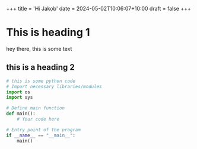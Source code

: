 +++
title = 'Hi Jakob'
date = 2024-05-02T10:06:07+10:00
draft = false
+++

# This is heading 1
hey there, this is some text 

## this is a heading 2 

```python 
# this is some python code 
# Import necessary libraries/modules
import os
import sys

# Define main function
def main():
    # Your code here

# Entry point of the program
if __name__ == "__main__":
    main()
```
